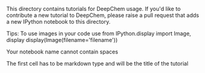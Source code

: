 This directory contains tutorials for DeepChem usage. If you'd like to contribute a new tutorial to DeepChem, please raise a pull request that adds a new IPython notebook to this directory.


Tips:
To use images in your code use
from IPython.display import Image, display
display(Image(filename='filename'))

Your notebook name cannot contain spaces

The first cell has to be markdown type and will
be the title of the tutorial
